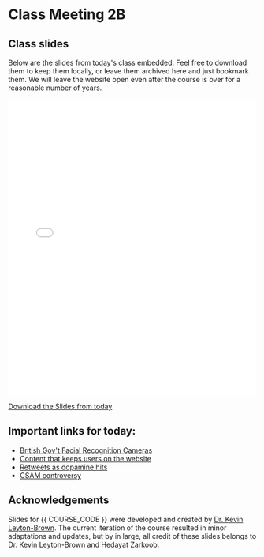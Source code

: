 # Class Meeting 2B

## Class slides

Below are the slides from today's class embedded.
Feel free to download them to keep them locally, or leave them archived here and just bookmark them.
We will leave the website open even after the course is over for a reasonable number of years.

<div>
<iframe src="../../2024_S2_Class2B.pdf" width="100%" height="600px" frameBorder="0"> </iframe>
</div>

[Download the Slides from today](https://github.com/ubc-cs/cpsc430/raw/main/files/2024_S2_Class2B.pdf)

## Important links for today:

- [British Gov't Facial Recognition Cameras](https://www.theguardian.com/uk-news/2017/mar/14/public-faces-mass-invasion-of-privacy-as-big-data-and-surveillance-merge)
- [Content that keeps users on the website](https://www.npr.org/sections/thetwo-way/2017/11/27/566769570/youtube-faces-increased-criticism-that-its-unsafe-for-kids)
- [Retweets as dopamine hits](https://hai.stanford.edu/news/psychiatrists-perspective-social-media-algorithms-and-mental-health)
- [CSAM controversy](https://www.wired.com/story/apple-csam-scanning-heat-initiative-letter/)

## Acknowledgements

Slides for {{ COURSE_CODE }} were developed and created by [Dr. Kevin Leyton-Brown](https://www.cs.ubc.ca/~kevinlb/). The current iteration of the course resulted in minor adaptations and updates, but by in large, all credit of these slides belongs to Dr. Kevin Leyton-Brown and Hedayat Zarkoob.